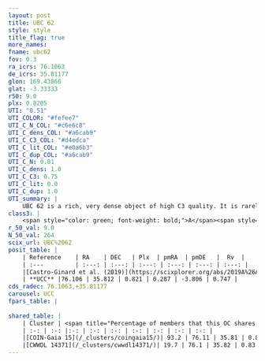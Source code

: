 ```yaml
---
layout: post
title: UBC 62
style: style
title_flag: true
more_names: 
fname: ubc62
fov: 0.3
ra_icrs: 76.1063
de_icrs: 35.81177
glon: 169.43866
glat: -3.33333
r50: 9.0
plx: 0.8205
UTI: "0.51"
UTI_COLOR: "#fefee7"
UTI_C_N_COL: "#c6e6c8"
UTI_C_dens_COL: "#a6cab9"
UTI_C_C3_COL: "#d4edca"
UTI_C_lit_COL: "#e0a6b3"
UTI_C_dup_COL: "#a6cab9"
UTI_C_N: 0.81
UTI_C_dens: 1.0
UTI_C_C3: 0.75
UTI_C_lit: 0.0
UTI_C_dup: 1.0
UTI_summary: |
    UBC 62 is a rich, very dense object of high C3 quality. It is rarely studied in the literature, with no articles listed in the last 6 years. This object shares a large percentage of members with 2 later reported entries.
class3: |
    <span style="color: green; font-weight: bold;">A</span><span style="color: #FFC300; font-weight: bold;">B</span>
r_50_val: 9.0
N_50_val: 264
scix_url: UBC%2062
posit_table: |
    | Reference    | RA    | DEC   | Plx  | pmRA  | pmDE   |  Rv  |
    | :---         | :---: | :---: | :---: | :---: | :---: | :---: |
    |[Castro-Ginard et al. (2019)](https://scixplorer.org/abs/2019A%26A...627A..35C) | 76.108 | 35.825 | 0.827 | 0.355 | -3.75 | -- |
    | **UCC** |76.106 | 35.812 | 0.821 | 0.287 | -3.806 | 0.747 | 
cds_radec: 76.1063,+35.81177
carousel: UCC
fpars_table: |
    
shared_table: |
    | Cluster | <span title="Percentage of members that this OC shares with the ones listed">%</span>   | RA   | DEC   | Plx   | pmRA  | pmDE  | Rv | UTI |
    | :-: | :-: |:-: | :-: | :-: | :-: | :-: | :-: | :-: |
    |[COIN-Gaia 15](/_clusters/coingaia15/)| 93.2 | 76.11 | 35.81 | 0.82 | 0.3 | -3.81 | 0.75 |0.02 |
    |[CWWDL 14371](/_clusters/cwwdl14371/)| 19.7 | 76.1 | 35.82 | 0.83 | 0.27 | -3.84 | 13.95 |0.0 |
---
```

